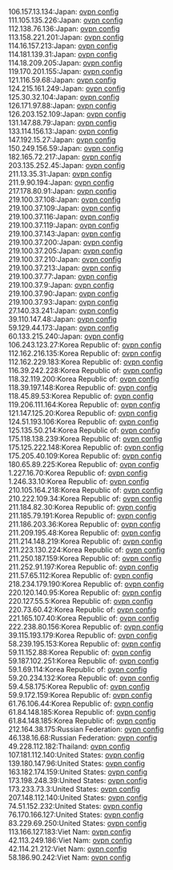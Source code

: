 106.157.13.134:Japan: [ovpn config](vpn/106_157_13_134.ovpn)  
111.105.135.226:Japan: [ovpn config](vpn/111_105_135_226.ovpn)  
112.138.76.136:Japan: [ovpn config](vpn/112_138_76_136.ovpn)  
113.158.221.201:Japan: [ovpn config](vpn/113_158_221_201.ovpn)  
114.16.157.213:Japan: [ovpn config](vpn/114_16_157_213.ovpn)  
114.181.139.31:Japan: [ovpn config](vpn/114_181_139_31.ovpn)  
114.18.209.205:Japan: [ovpn config](vpn/114_18_209_205.ovpn)  
119.170.201.155:Japan: [ovpn config](vpn/119_170_201_155.ovpn)  
121.116.59.68:Japan: [ovpn config](vpn/121_116_59_68.ovpn)  
124.215.161.249:Japan: [ovpn config](vpn/124_215_161_249.ovpn)  
125.30.32.104:Japan: [ovpn config](vpn/125_30_32_104.ovpn)  
126.171.97.88:Japan: [ovpn config](vpn/126_171_97_88.ovpn)  
126.203.152.109:Japan: [ovpn config](vpn/126_203_152_109.ovpn)  
131.147.88.79:Japan: [ovpn config](vpn/131_147_88_79.ovpn)  
133.114.156.13:Japan: [ovpn config](vpn/133_114_156_13.ovpn)  
147.192.15.27:Japan: [ovpn config](vpn/147_192_15_27.ovpn)  
150.249.156.59:Japan: [ovpn config](vpn/150_249_156_59.ovpn)  
182.165.72.217:Japan: [ovpn config](vpn/182_165_72_217.ovpn)  
203.135.252.45:Japan: [ovpn config](vpn/203_135_252_45.ovpn)  
211.13.35.31:Japan: [ovpn config](vpn/211_13_35_31.ovpn)  
211.9.90.194:Japan: [ovpn config](vpn/211_9_90_194.ovpn)  
217.178.80.91:Japan: [ovpn config](vpn/217_178_80_91.ovpn)  
219.100.37.108:Japan: [ovpn config](vpn/219_100_37_108.ovpn)  
219.100.37.109:Japan: [ovpn config](vpn/219_100_37_109.ovpn)  
219.100.37.116:Japan: [ovpn config](vpn/219_100_37_116.ovpn)  
219.100.37.119:Japan: [ovpn config](vpn/219_100_37_119.ovpn)  
219.100.37.143:Japan: [ovpn config](vpn/219_100_37_143.ovpn)  
219.100.37.200:Japan: [ovpn config](vpn/219_100_37_200.ovpn)  
219.100.37.205:Japan: [ovpn config](vpn/219_100_37_205.ovpn)  
219.100.37.210:Japan: [ovpn config](vpn/219_100_37_210.ovpn)  
219.100.37.213:Japan: [ovpn config](vpn/219_100_37_213.ovpn)  
219.100.37.77:Japan: [ovpn config](vpn/219_100_37_77.ovpn)  
219.100.37.9:Japan: [ovpn config](vpn/219_100_37_9.ovpn)  
219.100.37.90:Japan: [ovpn config](vpn/219_100_37_90.ovpn)  
219.100.37.93:Japan: [ovpn config](vpn/219_100_37_93.ovpn)  
27.140.33.241:Japan: [ovpn config](vpn/27_140_33_241.ovpn)  
39.110.147.48:Japan: [ovpn config](vpn/39_110_147_48.ovpn)  
59.129.44.173:Japan: [ovpn config](vpn/59_129_44_173.ovpn)  
60.133.215.240:Japan: [ovpn config](vpn/60_133_215_240.ovpn)  
106.243.123.27:Korea Republic of: [ovpn config](vpn/106_243_123_27.ovpn)  
112.162.216.135:Korea Republic of: [ovpn config](vpn/112_162_216_135.ovpn)  
112.162.229.183:Korea Republic of: [ovpn config](vpn/112_162_229_183.ovpn)  
116.39.242.228:Korea Republic of: [ovpn config](vpn/116_39_242_228.ovpn)  
118.32.119.200:Korea Republic of: [ovpn config](vpn/118_32_119_200.ovpn)  
118.39.197.148:Korea Republic of: [ovpn config](vpn/118_39_197_148.ovpn)  
118.45.89.53:Korea Republic of: [ovpn config](vpn/118_45_89_53.ovpn)  
119.206.111.164:Korea Republic of: [ovpn config](vpn/119_206_111_164.ovpn)  
121.147.125.20:Korea Republic of: [ovpn config](vpn/121_147_125_20.ovpn)  
124.51.193.106:Korea Republic of: [ovpn config](vpn/124_51_193_106.ovpn)  
125.135.50.214:Korea Republic of: [ovpn config](vpn/125_135_50_214.ovpn)  
175.118.138.239:Korea Republic of: [ovpn config](vpn/175_118_138_239.ovpn)  
175.125.222.148:Korea Republic of: [ovpn config](vpn/175_125_222_148.ovpn)  
175.205.40.109:Korea Republic of: [ovpn config](vpn/175_205_40_109.ovpn)  
180.65.89.225:Korea Republic of: [ovpn config](vpn/180_65_89_225.ovpn)  
1.227.16.70:Korea Republic of: [ovpn config](vpn/1_227_16_70.ovpn)  
1.246.33.10:Korea Republic of: [ovpn config](vpn/1_246_33_10.ovpn)  
210.105.164.218:Korea Republic of: [ovpn config](vpn/210_105_164_218.ovpn)  
210.222.109.34:Korea Republic of: [ovpn config](vpn/210_222_109_34.ovpn)  
211.184.82.30:Korea Republic of: [ovpn config](vpn/211_184_82_30.ovpn)  
211.185.79.191:Korea Republic of: [ovpn config](vpn/211_185_79_191.ovpn)  
211.186.203.36:Korea Republic of: [ovpn config](vpn/211_186_203_36.ovpn)  
211.209.195.48:Korea Republic of: [ovpn config](vpn/211_209_195_48.ovpn)  
211.214.148.219:Korea Republic of: [ovpn config](vpn/211_214_148_219.ovpn)  
211.223.130.224:Korea Republic of: [ovpn config](vpn/211_223_130_224.ovpn)  
211.250.187.159:Korea Republic of: [ovpn config](vpn/211_250_187_159.ovpn)  
211.252.91.197:Korea Republic of: [ovpn config](vpn/211_252_91_197.ovpn)  
211.57.65.112:Korea Republic of: [ovpn config](vpn/211_57_65_112.ovpn)  
218.234.179.190:Korea Republic of: [ovpn config](vpn/218_234_179_190.ovpn)  
220.120.140.95:Korea Republic of: [ovpn config](vpn/220_120_140_95.ovpn)  
220.127.55.5:Korea Republic of: [ovpn config](vpn/220_127_55_5.ovpn)  
220.73.60.42:Korea Republic of: [ovpn config](vpn/220_73_60_42.ovpn)  
221.165.107.40:Korea Republic of: [ovpn config](vpn/221_165_107_40.ovpn)  
222.238.80.156:Korea Republic of: [ovpn config](vpn/222_238_80_156.ovpn)  
39.115.193.179:Korea Republic of: [ovpn config](vpn/39_115_193_179.ovpn)  
58.239.195.153:Korea Republic of: [ovpn config](vpn/58_239_195_153.ovpn)  
59.11.152.88:Korea Republic of: [ovpn config](vpn/59_11_152_88.ovpn)  
59.187.102.251:Korea Republic of: [ovpn config](vpn/59_187_102_251.ovpn)  
59.1.69.114:Korea Republic of: [ovpn config](vpn/59_1_69_114.ovpn)  
59.20.234.132:Korea Republic of: [ovpn config](vpn/59_20_234_132.ovpn)  
59.4.58.175:Korea Republic of: [ovpn config](vpn/59_4_58_175.ovpn)  
59.9.172.159:Korea Republic of: [ovpn config](vpn/59_9_172_159.ovpn)  
61.76.106.44:Korea Republic of: [ovpn config](vpn/61_76_106_44.ovpn)  
61.84.148.185:Korea Republic of: [ovpn config](vpn/61_84_148_185.ovpn)  
61.84.148.185:Korea Republic of: [ovpn config](vpn/61_84_148_185.ovpn)  
212.164.38.175:Russian Federation: [ovpn config](vpn/212_164_38_175.ovpn)  
46.138.16.68:Russian Federation: [ovpn config](vpn/46_138_16_68.ovpn)  
49.228.112.182:Thailand: [ovpn config](vpn/49_228_112_182.ovpn)  
107.181.112.140:United States: [ovpn config](vpn/107_181_112_140.ovpn)  
139.180.147.96:United States: [ovpn config](vpn/139_180_147_96.ovpn)  
163.182.174.159:United States: [ovpn config](vpn/163_182_174_159.ovpn)  
173.198.248.39:United States: [ovpn config](vpn/173_198_248_39.ovpn)  
173.233.73.3:United States: [ovpn config](vpn/173_233_73_3.ovpn)  
207.148.112.140:United States: [ovpn config](vpn/207_148_112_140.ovpn)  
74.51.152.232:United States: [ovpn config](vpn/74_51_152_232.ovpn)  
76.170.166.127:United States: [ovpn config](vpn/76_170_166_127.ovpn)  
83.229.69.250:United States: [ovpn config](vpn/83_229_69_250.ovpn)  
113.166.127.183:Viet Nam: [ovpn config](vpn/113_166_127_183.ovpn)  
42.113.249.186:Viet Nam: [ovpn config](vpn/42_113_249_186.ovpn)  
42.114.21.212:Viet Nam: [ovpn config](vpn/42_114_21_212.ovpn)  
58.186.90.242:Viet Nam: [ovpn config](vpn/58_186_90_242.ovpn)  
